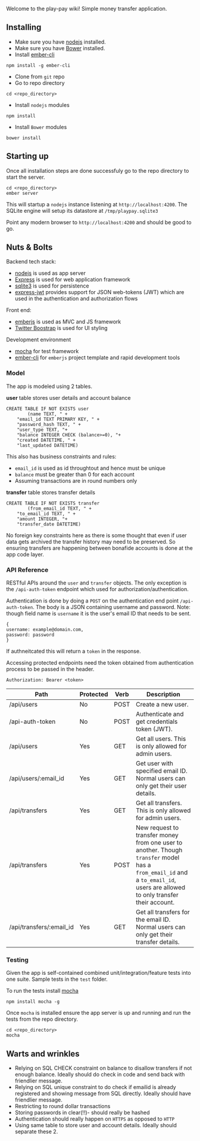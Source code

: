 Welcome to the play-pay wiki! Simple money transfer application.

## Installing

* Make sure you have [nodejs](http://nodejs.org) installed. 
* Make sure you have [Bower](http://bower.io) installed.
* Install [ember-cli](http://www.ember-cli.com) 
```
npm install -g ember-cli
```
* Clone from `git` repo
* Go to repo directory
```
cd <repo_directory>
```
* Install `nodejs` modules
```
npm install
```
* Install `Bower` modules
```
bower install
```

## Starting up

Once all installation steps are done successfuly go to the repo directory to start the server.
```
cd <repo_directory>
ember server
```

This will startup a `nodejs` instance listening at `http://localhost:4200`. The SQLite engine will setup its datastore at `/tmp/playpay.sqlite3` 

Point any modern browser to `http://localhost:4200` and should be good to go.

## Nuts & Bolts

Backend tech stack:
* [nodejs](http://nodejs.org) is used as app server
* [Express](http://expressjs.com) is used for web application framework
* [sqlite3](https://github.com/mapbox/node-sqlite3/wiki) is used for persistence 
* [express-jwt](https://www.npmjs.org/package/express-jwt) provides support for JSON web-tokens (JWT) which are used in the authentication and authorization flows

Front end:
* [emberjs](http://emberjs.com) is used as MVC and JS framework
* [Twitter Boostrap](http://getbootstrap.com) is used for UI styling

Development environment
* [mocha](http://mochajs.org) for test framework
* [ember-cli](http://www.ember-cli.com) for `emberjs` project template and rapid development tools

### Model
The app is modeled using 2 tables.

**user** table stores user details and account balance
```
CREATE TABLE IF NOT EXISTS user 
        (name TEXT, " +
	"email_id TEXT PRIMARY KEY, " +
	"password_hash TEXT, " +
	"user_type TEXT, "+
	"balance INTEGER CHECK (balance>=0), "+
	"created DATETIME, " +
	"last_updated DATETIME)
```
This also has business constraints and rules:
* `email_id` is used as id throughtout and hence must be unique
* `balance` must be greater than 0 for each account
* Assuming transactions are in round numbers only


**transfer** table stores transfer details
```
CREATE TABLE IF NOT EXISTS transfer 
        (from_email_id TEXT, " +
	"to_email_id TEXT, " +
	"amount INTEGER, "+
	"transfer_date DATETIME)
```
No foreign key constraints here as there is some thought that even if user data gets archived the transfer history may need to be preserved. So ensuring transfers are happening between bonafide accounts is done at the app code layer.

### API Reference

RESTful APIs around the `user` and `transfer` objects. The only exception is the `/api-auth-token` endpoint which used for authorization/authentication.

Authentication is done by doing a `POST` on the authentication end point `/api-auth-token`. The body is a JSON containing username and password. Note: though field name is `username` it is the user's email ID that needs to be sent.
```
{
username: example@domain.com, 
password: password
}
```
If authneitcated this will return a `token` in the response.

Accessing protected endpoints need the token obtained from authentication process to be passed in the header.
```
Authorization: Bearer <token>
```

Path | Protected | Verb | Description
--- | --- | --- | ---
/api/users | No | POST | Create a new user.
/api-auth-token | No | POST | Authenticate and get credentials token (JWT).
/api/users | Yes | GET | Get all users. This is only allowed for admin users.
/api/users/:email_id | Yes | GET | Get user with specified email ID. Normal users can only get their user details.
/api/transfers | Yes | GET | Get all transfers. This is only allowed for admin users.
/api/transfers | Yes | POST | New request to transfer money from one user to another. Though `transfer` model has a `from_email_id` and a `to_email_id`, users are allowed to only transfer their account.
/api/transfers/:email_id | Yes | GET | Get all transfers for the email ID. Normal users can only get their transfer details.

### Testing
Given the app is self-contained combined unit/integration/feature tests into one suite. Sample tests in the `test` folder.

To run the tests install [mocha](http://mochajs.org)
```
npm install mocha -g
```
Once `mocha` is installed ensure the app server is up and running and run the tests from the repo directory.
```
cd <repo_directory>
mocha
```

## Warts and wrinkles
* Relying on SQL CHECK constraint on balance to disallow transfers if not enough balance. Ideally should do check in code and send back with friendlier message.
* Relying on SQL unique constraint to do check if emailid is already registered and showing message from SQL directly. Ideally should have friendlier message.
* Restricting to round dollar transactions
* Storing passwords in clear(!!)- should really be hashed
* Authentication should really happen on `HTTPS` as opposed to `HTTP`
* Using same table to store user and account details. Ideally should separate these 2.
